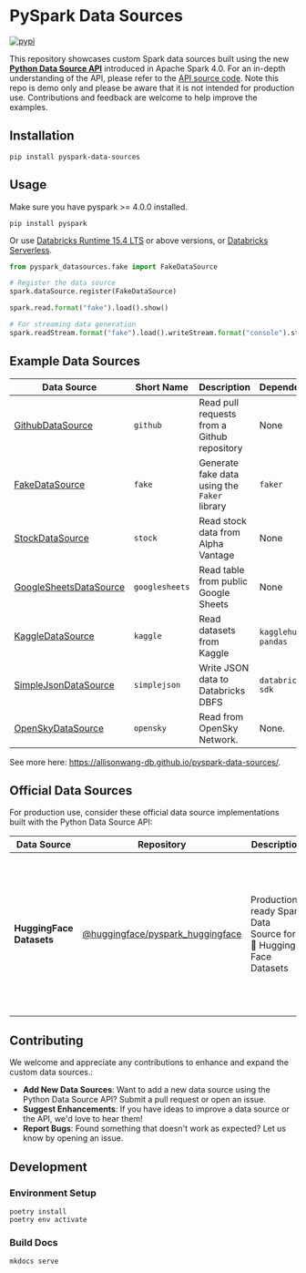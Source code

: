 # PySpark Data Sources

[![pypi](https://img.shields.io/pypi/v/pyspark-data-sources.svg?color=blue)](https://pypi.org/project/pyspark-data-sources/)

This repository showcases custom Spark data sources built using the new [**Python Data Source API**](https://spark.apache.org/docs/4.0.0/api/python/tutorial/sql/python_data_source.html) introduced in Apache Spark 4.0.
For an in-depth understanding of the API, please refer to the [API source code](https://github.com/apache/spark/blob/master/python/pyspark/sql/datasource.py).
Note this repo is demo only and please be aware that it is not intended for production use.
Contributions and feedback are welcome to help improve the examples.


## Installation
```
pip install pyspark-data-sources
```

## Usage
Make sure you have pyspark >= 4.0.0 installed. 

```
pip install pyspark
```

Or use [Databricks Runtime 15.4 LTS](https://docs.databricks.com/aws/en/release-notes/runtime/15.4lts) or above versions, or [Databricks Serverless](https://docs.databricks.com/aws/en/compute/serverless/).


```python
from pyspark_datasources.fake import FakeDataSource

# Register the data source
spark.dataSource.register(FakeDataSource)

spark.read.format("fake").load().show()

# For streaming data generation
spark.readStream.format("fake").load().writeStream.format("console").start()
```

## Example Data Sources

| Data Source                                                             | Short Name     | Description                                   | Dependencies          |
|-------------------------------------------------------------------------|----------------|-----------------------------------------------|-----------------------|
| [GithubDataSource](pyspark_datasources/github.py)                      | `github`       | Read pull requests from a Github repository  | None                  |
| [FakeDataSource](pyspark_datasources/fake.py)                          | `fake`         | Generate fake data using the `Faker` library | `faker`               |
| [StockDataSource](pyspark_datasources/stock.py)                        | `stock`        | Read stock data from Alpha Vantage           | None                  |
| [GoogleSheetsDataSource](pyspark_datasources/googlesheets.py)          | `googlesheets` | Read table from public Google Sheets        | None                  |
| [KaggleDataSource](pyspark_datasources/kaggle.py)                      | `kaggle`       | Read datasets from Kaggle                    | `kagglehub`, `pandas` |
| [SimpleJsonDataSource](pyspark_datasources/simplejson.py)              | `simplejson`   | Write JSON data to Databricks DBFS                 | `databricks-sdk`      |
| [OpenSkyDataSource](pyspark_datasources/opensky.py)                 | `opensky`      | Read from OpenSky Network.                   | None.                  |

See more here: https://allisonwang-db.github.io/pyspark-data-sources/.

## Official Data Sources

For production use, consider these official data source implementations built with the Python Data Source API:

| Data Source              | Repository                                                                                    | Description                                              | Features                                                                                                                                   |
|--------------------------|-----------------------------------------------------------------------------------------------|----------------------------------------------------------|--------------------------------------------------------------------------------------------------------------------------------------------|
| **HuggingFace Datasets** | [@huggingface/pyspark_huggingface](https://github.com/huggingface/pyspark_huggingface)       | Production-ready Spark Data Source for 🤗 Hugging Face Datasets | • Stream datasets as Spark DataFrames<br>• Select subsets/splits with filters<br>• Authentication support<br>• Save DataFrames to Hugging Face<br> |

## Contributing
We welcome and appreciate any contributions to enhance and expand the custom data sources.:

- **Add New Data Sources**: Want to add a new data source using the Python Data Source API? Submit a pull request or open an issue.
- **Suggest Enhancements**: If you have ideas to improve a data source or the API, we'd love to hear them!
- **Report Bugs**: Found something that doesn't work as expected? Let us know by opening an issue.


## Development
### Environment Setup
```
poetry install
poetry env activate
```

### Build Docs
```
mkdocs serve
```
